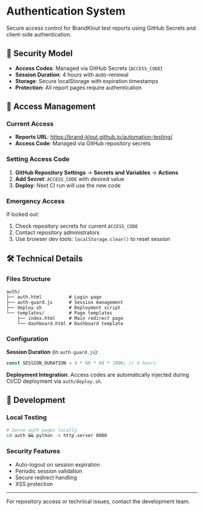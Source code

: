 # Authentication System

Secure access control for BrandKlout test reports using GitHub Secrets and client-side authentication.

## 🔐 Security Model

- **Access Codes**: Managed via GitHub Secrets (`ACCESS_CODE`)
- **Session Duration**: 4 hours with auto-renewal
- **Storage**: Secure localStorage with expiration timestamps
- **Protection**: All report pages require authentication

## 🔑 Access Management

### Current Access
- **Reports URL**: https://brand-klout.github.io/automation-testing/
- **Access Code**: Managed via GitHub repository secrets

### Setting Access Code

1. **GitHub Repository Settings** → **Secrets and Variables** → **Actions**
2. **Add Secret**: `ACCESS_CODE` with desired value
3. **Deploy**: Next CI run will use the new code

### Emergency Access

If locked out:
1. Check repository secrets for current `ACCESS_CODE`
2. Contact repository administrators
3. Use browser dev tools: `localStorage.clear()` to reset session

## 🛠️ Technical Details

### Files Structure
```
auth/
├── auth.html          # Login page
├── auth-guard.js      # Session management
├── deploy.sh          # Deployment script
└── templates/         # Page templates
    ├── index.html     # Main redirect page
    └── dashboard.html # Dashboard template
```

### Configuration

**Session Duration** (in `auth-guard.js`):
```javascript
const SESSION_DURATION = 4 * 60 * 60 * 1000; // 4 hours
```

**Deployment Integration**:
Access codes are automatically injected during CI/CD deployment via `auth/deploy.sh`.

## 🔧 Development

### Local Testing
```bash
# Serve auth pages locally
cd auth && python -m http.server 8000
```

### Security Features
- Auto-logout on session expiration
- Periodic session validation
- Secure redirect handling
- XSS protection

---

For repository access or technical issues, contact the development team.